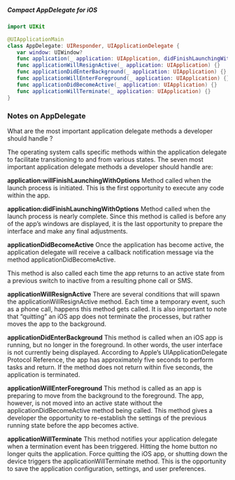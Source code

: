 ##### Compact AppDelegate for iOS
```swift
import UIKit

@UIApplicationMain
class AppDelegate: UIResponder, UIApplicationDelegate {
   var window: UIWindow?
   func application(_ application: UIApplication, didFinishLaunchingWithOptions launchOptions: [UIApplication.LaunchOptionsKey: Any]?) -> Bool {return true}
   func applicationWillResignActive(_ application: UIApplication) {}
   func applicationDidEnterBackground(_ application: UIApplication) {}
   func applicationWillEnterForeground(_ application: UIApplication) {}
   func applicationDidBecomeActive(_ application: UIApplication) {}
   func applicationWillTerminate(_ application: UIApplication) {}
}
```

### Notes on AppDelegate

What are the most important application delegate methods a developer should handle ?

The operating system calls specific methods within the application delegate to facilitate transitioning to and from various states. The seven most important application delegate methods a developer should handle are:

**application:willFinishLaunchingWithOptions**
Method called when the launch process is initiated. This is the first opportunity to execute any code within the app.

**application:didFinishLaunchingWithOptions**
Method called when the launch process is nearly complete. Since this method is called is before any of the app’s windows are displayed, it is the last opportunity to prepare the interface and make any final adjustments.

**applicationDidBecomeActive**
Once the application has become active, the application delegate will receive a callback notification message via the method applicationDidBecomeActive.

This method is also called each time the app returns to an active state from a previous switch to inactive from a resulting phone call or SMS.

**applicationWillResignActive**
There are several conditions that will spawn the applicationWillResignActive method. Each time a temporary event, such as a phone call, happens this method gets called. It is also important to note that “quitting” an iOS app does not terminate the processes, but rather moves the app to the background.

**applicationDidEnterBackground**
This method is called when an iOS app is running, but no longer in the foreground. In other words, the user interface is not currently being displayed. According to Apple’s UIApplicationDelegate Protocol Reference, the app has approximately five seconds to perform tasks and return. If the method does not return within five seconds, the application is terminated.

**applicationWillEnterForeground**
This method is called as an app is preparing to move from the background to the foreground. The app, however, is not moved into an active state without the applicationDidBecomeActive method being called. This method gives a developer the opportunity to re-establish the settings of the previous running state before the app becomes active.

**applicationWillTerminate**
This method notifies your application delegate when a termination event has been triggered. Hitting the home button no longer quits the application. Force quitting the iOS app, or shutting down the device triggers the applicationWillTerminate method. This is the opportunity to save the application configuration, settings, and user preferences.
